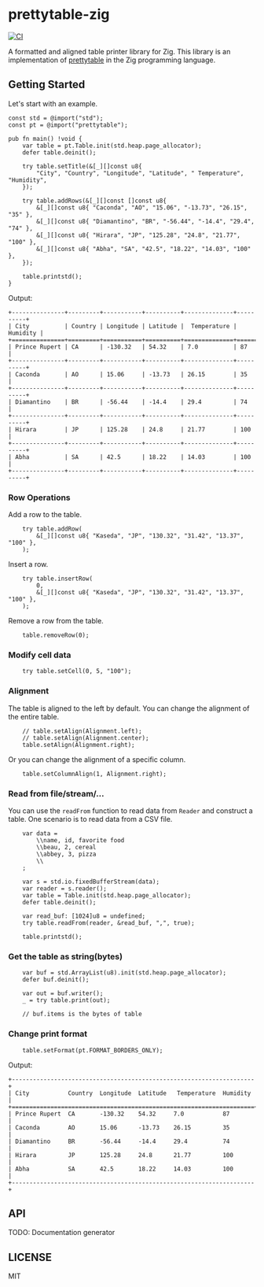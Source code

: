 # prettytable-zig

[![CI](https://github.com/Hanaasagi/prettytable-zig/actions/workflows/ci.yaml/badge.svg)](https://github.com/Hanaasagi/prettytable-zig/actions/workflows/ci.yaml)

A formatted and aligned table printer library for Zig.
This library is an implementation of [prettytable](https://github.com/jazzband/prettytable) in the Zig programming language.

## Getting Started

Let's start with an example.

```zig
const std = @import("std");
const pt = @import("prettytable");

pub fn main() !void {
    var table = pt.Table.init(std.heap.page_allocator);
    defer table.deinit();

    try table.setTitle(&[_][]const u8{
        "City", "Country", "Longitude", "Latitude", " Temperature", "Humidity",
    });

    try table.addRows(&[_][]const []const u8{
        &[_][]const u8{ "Caconda", "AO", "15.06", "-13.73", "26.15", "35" },
        &[_][]const u8{ "Diamantino", "BR", "-56.44", "-14.4", "29.4", "74" },
        &[_][]const u8{ "Hirara", "JP", "125.28", "24.8", "21.77", "100" },
        &[_][]const u8{ "Abha", "SA", "42.5", "18.22", "14.03", "100" },
    });

    table.printstd();
}
```

Output:

```
+---------------+---------+-----------+----------+--------------+----------+
| City          | Country | Longitude | Latitude |  Temperature | Humidity |
+===============+=========+===========+==========+==============+==========+
| Prince Rupert | CA      | -130.32   | 54.32    | 7.0          | 87       |
+---------------+---------+-----------+----------+--------------+----------+
| Caconda       | AO      | 15.06     | -13.73   | 26.15        | 35       |
+---------------+---------+-----------+----------+--------------+----------+
| Diamantino    | BR      | -56.44    | -14.4    | 29.4         | 74       |
+---------------+---------+-----------+----------+--------------+----------+
| Hirara        | JP      | 125.28    | 24.8     | 21.77        | 100      |
+---------------+---------+-----------+----------+--------------+----------+
| Abha          | SA      | 42.5      | 18.22    | 14.03        | 100      |
+---------------+---------+-----------+----------+--------------+----------+
```

### Row Operations

Add a row to the table.

```zig
    try table.addRow(
        &[_][]const u8{ "Kaseda", "JP", "130.32", "31.42", "13.37", "100" },
    );

```

Insert a row.

```zig
    try table.insertRow(
        0,
        &[_][]const u8{ "Kaseda", "JP", "130.32", "31.42", "13.37", "100" },
    );
```

Remove a row from the table.

```zig
    table.removeRow(0);
```

### Modify cell data

```zig
    try table.setCell(0, 5, "100");
```

### Alignment

The table is aligned to the left by default. You can change the alignment of the entire table.

```zig
    // table.setAlign(Alignment.left);
    // table.setAlign(Alignment.center);
    table.setAlign(Alignment.right);
```

Or you can change the alignment of a specific column.

```zig
    table.setColumnAlign(1, Alignment.right);

```

### Read from file/stream/...

You can use the `readFrom` function to read data from `Reader` and construct a table.
One scenario is to read data from a CSV file.

```zig
    var data =
        \\name, id, favorite food
        \\beau, 2, cereal
        \\abbey, 3, pizza
        \\
    ;

    var s = std.io.fixedBufferStream(data);
    var reader = s.reader();
    var table = Table.init(std.heap.page_allocator);
    defer table.deinit();

    var read_buf: [1024]u8 = undefined;
    try table.readFrom(reader, &read_buf, ",", true);

    table.printstd();
```

### Get the table as string(bytes)

```zig
    var buf = std.ArrayList(u8).init(std.heap.page_allocator);
    defer buf.deinit();

    var out = buf.writer();
    _ = try table.print(out);

    // buf.items is the bytes of table
```

### Change print format

```zig
    table.setFormat(pt.FORMAT_BORDERS_ONLY);
```

Output:

```
+---------------------------------------------------------------------+
| City           Country  Longitude  Latitude   Temperature  Humidity |
+=====================================================================+
| Prince Rupert  CA       -130.32    54.32     7.0           87       |
| Caconda        AO       15.06      -13.73    26.15         35       |
| Diamantino     BR       -56.44     -14.4     29.4          74       |
| Hirara         JP       125.28     24.8      21.77         100      |
| Abha           SA       42.5       18.22     14.03         100      |
+---------------------------------------------------------------------+
```

## API

TODO: Documentation generator

## LICENSE

MIT
